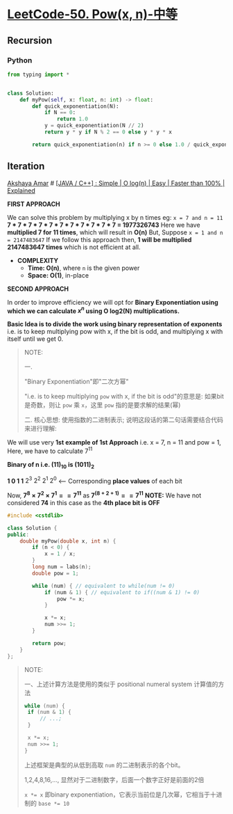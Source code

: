 # [LeetCode-50. Pow(x, n)-中等](https://leetcode.cn/problems/powx-n/) 



## Recursion

### Python

```python
from typing import *


class Solution:
    def myPow(self, x: float, n: int) -> float:
        def quick_exponentiation(N):
            if N == 0:
                return 1.0
            y = quick_exponentiation(N // 2)
            return y * y if N % 2 == 0 else y * y * x

        return quick_exponentiation(n) if n >= 0 else 1.0 / quick_exponentiation(-n)

```



## Iteration

[Akshaya Amar](https://leetcode.com/u/akshayaamar05/) # [[JAVA / C++] : Simple | O log(n) | Easy | Faster than 100% | Explained](https://leetcode.com/problems/powx-n/solutions/1337794/java-c-simple-o-log-n-easy-faster-than-100-explained/)

**FIRST APPROACH**

We can solve this problem by multiplying x by n times
eg:
`x = 7 and n = 11`
**7 \* 7 \* 7 \* 7 \* 7 \* 7 \* 7 \* 7 \* 7 \* 7 \* 7 = 1977326743**
Here we have **multiplied 7 for 11 times**, which will result in **O(n)**
But, Suppose `x = 1 and n = 2147483647`
If we follow this approach then, **1 will be multiplied 2147483647 times** which is not efficient at all.

- **COMPLEXITY**
  - **Time: O(n)**, where `n` is the given power
  - **Space: O(1)**, in-place

**SECOND APPROACH**

In order to improve efficiency we will opt for **Binary Exponentiation using which we can calculate $x^n$​​ using O log2(N) multiplications.**

**Basic Idea is to divide the work using binary representation of exponents** i.e. is to keep multiplying pow with x, if the bit is odd, and multiplying x with itself until we get 0.

> NOTE:
>
> 一. 
>
> "Binary Exponentiation"即"二次方幂" 
>
> "i.e. is to keep multiplying `pow` with x, if the bit is odd"的意思是: 如果bit是奇数，则让 `pow` 乘 `x`，这里 `pow` 指的是要求解的结果(幂)
>
> 二. 核心思想: 使用指数的二进制表示; 说明这段话的第二句话需要结合代码来进行理解: 

We will use very **1st example of 1st Approach** i.e. x = 7, n = 11 and pow = 1, Here, we have to calculate $7^{11}$

**Binary of n i.e. $(11)_{10}$ is $(1011)_2$**

**1    0   1   1**
$2^3$  $2^2$ $2^1$ $2^0$  <-- Corresponding **place values** of each bit

Now, **$7^8 × 7^2 × 7^1 == 7^{11}$** as **$7^{(8 + 2 + 1)} == 7^{11}$**
**NOTE:** We have not considered **74** in this case as the **4th place bit is OFF**

```c++
#include <cstdlib>

class Solution {
public:
    double myPow(double x, int n) {
        if (n < 0) {
            x = 1 / x;
        }
        long num = labs(n);
        double pow = 1;

        while (num) { // equivalent to while(num != 0)
            if (num & 1) { // equivalent to if((num & 1) != 0)
                pow *= x;
            }

            x *= x;
            num >>= 1;
        }

        return pow;
    }
};
```



> NOTE:
>
> 一、上述计算方法是使用的类似于 positional numeral system 计算值的方法
>
> ```c++
> while (num) { 
>  if (num & 1) { 
>      // ...;
>  }
> 
>  x *= x;
>  num >>= 1;
> }
> ```
>
> 上述框架是典型的从低到高取 `num` 的二进制表示的各个bit。
>
> 1,2,4,8,16,..., 显然对于二进制数字，后面一个数字正好是前面的2倍
>
> `x *= x`​ 即binary exponentiation，它表示当前位是几次幂，它相当于十进制的 `base *= 10` 

​	
